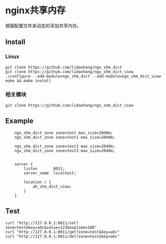 nginx共享内存
==================

根据配置文件来动态的添加共享内存。


## Install

### Linux 

```
git clone https://github.com/lidaohang/ngx_shm_dict
git clone https://github.com/lidaohang/ngx_shm_dict_view
./configure --add-module=ngx_shm_dict --add-module=ngx_shm_dict_view
make && make install
```

### 相关模块

```
git clone https://github.com/lidaohang/ngx_shm_dict_view
```


## Example

```config
	ngx_shm_dict_zone zone=test max_size=2048m;
    ngx_shm_dict_zone zone=test1 max_size=2048m;
    
    ngx_shm_dict_zone zone=test2 max_size=2048m;
    ngx_shm_dict_zone zone=test3 max_size=2048m;


    server {
        listen       8011;
        server_name  localhost;

		location / {
            ah_shm_dict_view;
		}
    }
```

## Test

```
curl "http://127.0.0.1:8011/set?zone=test&key=abc&value=123&exptime=100"
curl "http://127.0.0.1:8011/get?zone=test&key=abc"
curl "http://127.0.0.1:8011/del?zone=test&key=abc"
	
```

